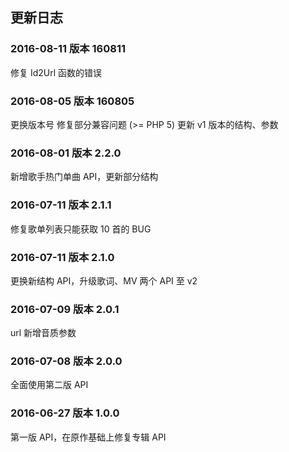 ## 更新日志

### 2016-08-11 版本 160811
修复 Id2Url 函数的错误

### 2016-08-05 版本 160805
更换版本号
修复部分兼容问题 (>= PHP 5)
更新 v1 版本的结构、参数

### 2016-08-01 版本 2.2.0    
新增歌手热门单曲 API，更新部分结构

### 2016-07-11 版本 2.1.1    
修复歌单列表只能获取 10 首的 BUG

### 2016-07-11 版本 2.1.0    
更换新结构 API，升级歌词、MV 两个 API 至 v2

### 2016-07-09 版本 2.0.1    
url 新增音质参数

### 2016-07-08 版本 2.0.0    
全面使用第二版 API

### 2016-06-27 版本 1.0.0    
第一版 API，在原作基础上修复专辑 API
